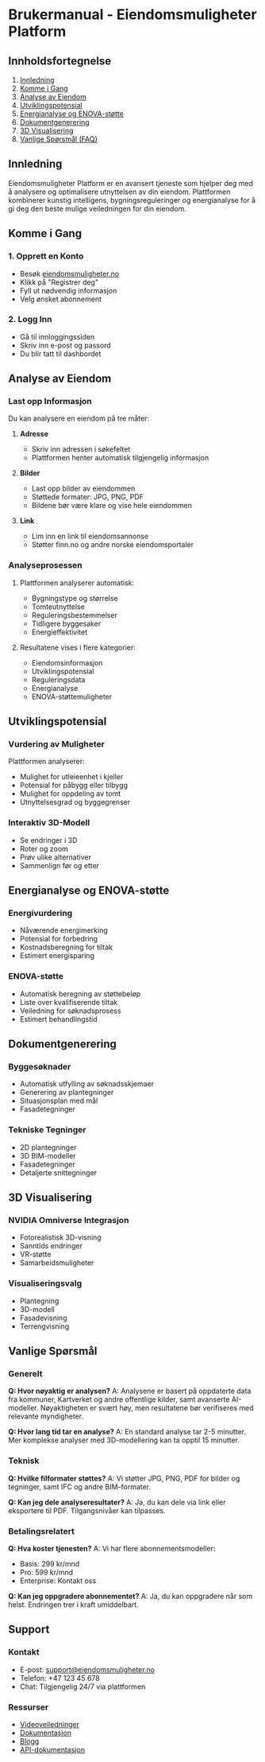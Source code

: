 # Brukermanual - Eiendomsmuligheter Platform

## Innholdsfortegnelse
1. [Innledning](#innledning)
2. [Komme i Gang](#komme-i-gang)
3. [Analyse av Eiendom](#analyse-av-eiendom)
4. [Utviklingspotensial](#utviklingspotensial)
5. [Energianalyse og ENOVA-støtte](#energianalyse-og-enova-støtte)
6. [Dokumentgenerering](#dokumentgenerering)
7. [3D Visualisering](#3d-visualisering)
8. [Vanlige Spørsmål (FAQ)](#vanlige-spørsmål)

## Innledning

Eiendomsmuligheter Platform er en avansert tjeneste som hjelper deg med å analysere og optimalisere utnyttelsen av din eiendom. Plattformen kombinerer kunstig intelligens, bygningsreguleringer og energianalyse for å gi deg den beste mulige veiledningen for din eiendom.

## Komme i Gang

### 1. Opprett en Konto
- Besøk [eiendomsmuligheter.no](https://eiendomsmuligheter.no)
- Klikk på "Registrer deg"
- Fyll ut nødvendig informasjon
- Velg ønsket abonnement

### 2. Logg Inn
- Gå til innloggingssiden
- Skriv inn e-post og passord
- Du blir tatt til dashbordet

## Analyse av Eiendom

### Last opp Informasjon
Du kan analysere en eiendom på tre måter:
1. **Adresse**
   - Skriv inn adressen i søkefeltet
   - Plattformen henter automatisk tilgjengelig informasjon
   
2. **Bilder**
   - Last opp bilder av eiendommen
   - Støttede formater: JPG, PNG, PDF
   - Bildene bør være klare og vise hele eiendommen
   
3. **Link**
   - Lim inn en link til eiendomsannonse
   - Støtter finn.no og andre norske eiendomsportaler

### Analyseprosessen
1. Plattformen analyserer automatisk:
   - Bygningstype og størrelse
   - Tomteutnyttelse
   - Reguleringsbestemmelser
   - Tidligere byggesaker
   - Energieffektivitet

2. Resultatene vises i flere kategorier:
   - Eiendomsinformasjon
   - Utviklingspotensial
   - Reguleringsdata
   - Energianalyse
   - ENOVA-støttemuligheter

## Utviklingspotensial

### Vurdering av Muligheter
Plattformen analyserer:
- Mulighet for utleieenhet i kjeller
- Potensial for påbygg eller tilbygg
- Mulighet for oppdeling av tomt
- Utnyttelsesgrad og byggegrenser

### Interaktiv 3D-Modell
- Se endringer i 3D
- Roter og zoom
- Prøv ulike alternativer
- Sammenlign før og etter

## Energianalyse og ENOVA-støtte

### Energivurdering
- Nåværende energimerking
- Potensial for forbedring
- Kostnadsberegning for tiltak
- Estimert energisparing

### ENOVA-støtte
- Automatisk beregning av støttebeløp
- Liste over kvalifiserende tiltak
- Veiledning for søknadsprosess
- Estimert behandlingstid

## Dokumentgenerering

### Byggesøknader
- Automatisk utfylling av søknadsskjemaer
- Generering av plantegninger
- Situasjonsplan med mål
- Fasadetegninger

### Tekniske Tegninger
- 2D plantegninger
- 3D BIM-modeller
- Fasadetegninger
- Detaljerte snittegninger

## 3D Visualisering

### NVIDIA Omniverse Integrasjon
- Fotorealistisk 3D-visning
- Sanntids endringer
- VR-støtte
- Samarbeidsmuligheter

### Visualiseringsvalg
- Plantegning
- 3D-modell
- Fasadevisning
- Terrengvisning

## Vanlige Spørsmål

### Generelt
**Q: Hvor nøyaktig er analysen?**
A: Analysene er basert på oppdaterte data fra kommuner, Kartverket og andre offentlige kilder, samt avanserte AI-modeller. Nøyaktigheten er svært høy, men resultatene bør verifiseres med relevante myndigheter.

**Q: Hvor lang tid tar en analyse?**
A: En standard analyse tar 2-5 minutter. Mer komplekse analyser med 3D-modellering kan ta opptil 15 minutter.

### Teknisk
**Q: Hvilke filformater støttes?**
A: Vi støtter JPG, PNG, PDF for bilder og tegninger, samt IFC og andre BIM-formater.

**Q: Kan jeg dele analyseresultater?**
A: Ja, du kan dele via link eller eksportere til PDF. Tilgangsnivåer kan tilpasses.

### Betalingsrelatert
**Q: Hva koster tjenesten?**
A: Vi har flere abonnementsmodeller:
- Basis: 299 kr/mnd
- Pro: 599 kr/mnd
- Enterprise: Kontakt oss

**Q: Kan jeg oppgradere abonnementet?**
A: Ja, du kan oppgradere når som helst. Endringen trer i kraft umiddelbart.

## Support

### Kontakt
- E-post: support@eiendomsmuligheter.no
- Telefon: +47 123 45 678
- Chat: Tilgjengelig 24/7 via plattformen

### Ressurser
- [Videoveiledninger](https://eiendomsmuligheter.no/tutorials)
- [Dokumentasjon](https://docs.eiendomsmuligheter.no)
- [Blogg](https://eiendomsmuligheter.no/blogg)
- [API-dokumentasjon](https://api.eiendomsmuligheter.no/docs)